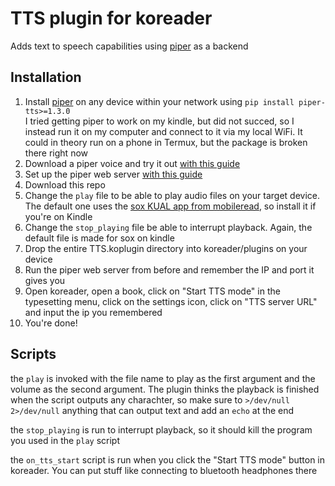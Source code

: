 # TTS plugin for koreader

Adds text to speech capabilities using [piper](https://github.com/OHF-Voice/piper1-gpl/) as a backend

## Installation

1. Install [piper](https://github.com/OHF-Voice/piper1-gpl/) on any device within your network using `pip install piper-tts>=1.3.0`  
   I tried getting piper to work on my kindle, but did not succed, so I instead run it on my computer and connect to it via my local WiFi.
   It could in theory run on a phone in Termux, but the package is broken there right now
2. Download a piper voice and try it out [with this guide](https://github.com/OHF-Voice/piper1-gpl/blob/main/docs/API_HTTP.md)
3. Set up the piper web server [with this guide](https://github.com/OHF-Voice/piper1-gpl/blob/main/docs/API_HTTP.md)
4. Download this repo
5. Change the `play` file to be able to play audio files on your target device.
   The default one uses the [sox KUAL app from mobileread](https://www.mobileread.com/forums/showthread.php?t=336390), so install it if you're on Kindle
6. Change the `stop_playing` file be able to interrupt playback. Again, the default file is made for sox on kindle
7. Drop the entire TTS.koplugin directory into koreader/plugins on your device
8. Run the piper web server from before and remember the IP and port it gives you
9. Open koreader, open a book, click on "Start TTS mode" in the typesetting menu, click on the settings icon,
   click on "TTS server URL" and input the ip you remembered
10. You're done!

## Scripts
the `play` is invoked with the file name to play as the first argument and the volume as the second argument.
The plugin thinks the playback is finished when the script outputs any charachter,
so make sure to `>/dev/null 2>/dev/null` anything that can output text and add an `echo` at the end

the `stop_playing` is run to interrupt playback, so it should kill the program you used in the `play` script

the `on_tts_start` script is run when you click the "Start TTS mode" button in koreader.
You can put stuff like connecting to bluetooth headphones there
